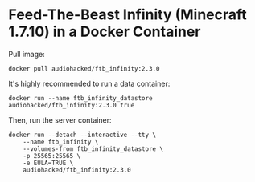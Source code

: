 # Feed-The-Beast Infinity (Minecraft 1.7.10) in a Docker Container
Pull image:
```
docker pull audiohacked/ftb_infinity:2.3.0
```

It's highly recommended to run a data container:
```
docker run --name ftb_infinity_datastore audiohacked/ftb_infinity:2.3.0 true
```

Then, run the server container:
```
docker run --detach --interactive --tty \
    --name ftb_infinity \
    --volumes-from ftb_infinity_datastore \
    -p 25565:25565 \
    -e EULA=TRUE \
    audiohacked/ftb_infinity:2.3.0
```
